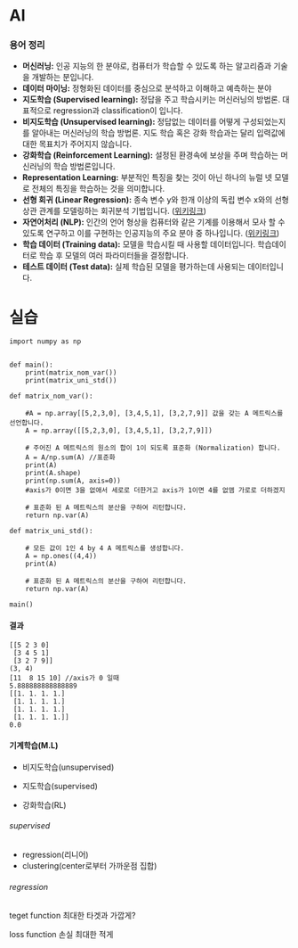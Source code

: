 # AI

### **용어 정리**

- **머신러닝:** 인공 지능의 한 분야로, 컴퓨터가 학습할 수 있도록 하는 알고리즘과 기술을 개발하는 분입니다.
- **데이터 마이닝:** 정형화된 데이터를 중심으로 분석하고 이해하고 예측하는 분야
- **지도학습 (Supervised learning):** 정답을 주고 학습시키는 머신러닝의 방법론. 대표적으로 regression과 classification이 입니다.
- **비지도학습 (Unsupervised learning):** 정답없는 데이터를 어떻게 구성되었는지를 알아내는 머신러닝의 학습 방법론. 지도 학습 혹은 강화 학습과는 달리 입력값에 대한 목표치가 주어지지 않습니다.
- **강화학습 (Reinforcement Learning):** 설정된 환경속에 보상을 주며 학습하는 머신러닝의 학습 방법론입니다.
- **Representation Learning:** 부분적인 특징을 찾는 것이 아닌 하나의 뉴럴 넷 모델로 전체의 특징을 학습하는 것을 의미합니다.
- **선형 회귀 (Linear Regression):** 종속 변수 y와 한개 이상의 독립 변수 x와의 선형 상관 관계를 모델링하는 회귀분석 기법입니다. ([위키링크](https://ko.wikipedia.org/wiki/선형_회귀))
- **자연어처리 (NLP):** 인간의 언어 형상을 컴퓨터와 같은 기계를 이용해서 모사 할 수 있도록 연구하고 이를 구현하는 인공지능의 주요 분야 중 하나입니다. ([위키링크](https://ko.wikipedia.org/wiki/자연어_처리))
- **학습 데이터 (Training data):** 모델을 학습시킬 때 사용할 데이터입니다. 학습데이터로 학습 후 모델의 여러 파라미터들을 결정합니다.
- **테스트 데이터 (Test data):** 실제 학습된 모델을 평가하는데 사용되는 데이터입니다.



# 실습

```
import numpy as np


def main():
    print(matrix_nom_var())
    print(matrix_uni_std())

def matrix_nom_var():
    
    #A = np.array[[5,2,3,0], [3,4,5,1], [3,2,7,9]] 값을 갖는 A 메트릭스를 선언합니다.
    A = np.array([[5,2,3,0], [3,4,5,1], [3,2,7,9]])

    # 주어진 A 메트릭스의 원소의 합이 1이 되도록 표준화 (Normalization) 합니다.
    A = A/np.sum(A) //표준화
    print(A)
    print(A.shape)
    print(np.sum(A, axis=0)) 
    #axis가 0이면 3을 없애서 세로로 더한거고 axis가 1이면 4를 없앰 가로로 더하겠지

    # 표준화 된 A 메트릭스의 분산을 구하여 리턴합니다.
    return np.var(A)

def matrix_uni_std():
    
    # 모든 값이 1인 4 by 4 A 메트릭스를 생성합니다.
    A = np.ones((4,4))
    print(A)

    # 표준화 된 A 메트릭스의 분산을 구하여 리턴합니다.
    return np.var(A) 

main()
```

#### 결과

```
[[5 2 3 0]
 [3 4 5 1]
 [3 2 7 9]]
(3, 4)
[11  8 15 10] //axis가 0 일때
5.888888888888889
[[1. 1. 1. 1.]
 [1. 1. 1. 1.]
 [1. 1. 1. 1.]
 [1. 1. 1. 1.]]
0.0
```



#### 기계학습(M.L)

* 비지도학습(unsupervised)

* 지도학습(supervised)

* 강화학습(RL)

###### supervised

* regression(리니어)
* clustering(center로부터 가까운점 집합)



###### regression

teget function 최대한 타겟과 가깝게?

loss function 손실 최대한 적게



